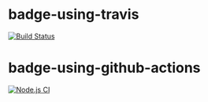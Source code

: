# badge-using-travis

[![Build Status](https://www.travis-ci.com/Ofhani-Dev/bootcamp-terminal-tests.svg?branch=master)](https://www.travis-ci.com/Ofhani-Dev/bootcamp-terminal-tests)

# badge-using-github-actions

[![Node.js CI](https://github.com/Ofhani-Dev/bootcamp-terminal-tests/actions/workflows/node.js.yml/badge.svg)](https://github.com/Ofhani-Dev/bootcamp-terminal-tests/actions/workflows/node.js.yml)